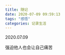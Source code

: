 ```yaml
---
title: 随记
date: 2020-07-09 09:59:13
tags: "感悟"
categories: 记录生活
---
```




2020.07.09

强迫他人也会让自己痛苦

<!--more-->